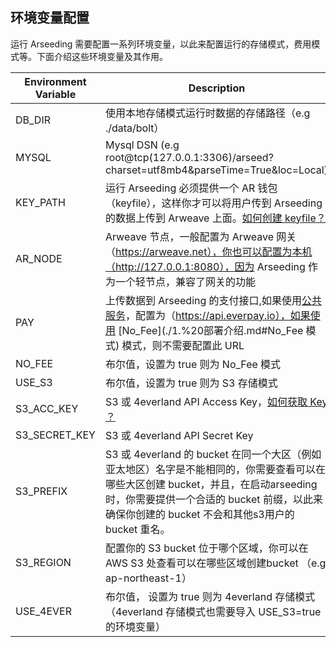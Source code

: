 ## 环境变量配置


运行 Arseeding 需要配置一系列环境变量，以此来配置运行的存储模式，费用模式等。下面介绍这些环境变量及其作用。

| Environment Variable | Description                                                                                                                                        |
|----------------------|----------------------------------------------------------------------------------------------------------------------------------------------------|
| DB_DIR               | 使用本地存储模式运行时数据的存储路径（e.g ./data/bolt）                                                                                                                |
| MYSQL                | Mysql DSN (e.g root@tcp(127.0.0.1:3306)/arseed?charset=utf8mb4&parseTime=True&loc=Local)                                                           |
| KEY_PATH             | 运行 Arseeding 必须提供一个 AR 钱包（keyfile），这样你才可以将用户传到 Arseeding 的数据上传到 Arweave 上面。[如何创建 keyfile？](../6.其他/2.获取AR钱包.md)                                    |
| AR_NODE              | Arweave 节点，一般配置为 Arweave 网关（https://arweave.net），你也可以配置为本机（http://127.0.0.1:8080），因为 Arseeding 作为一个轻节点，兼容了网关的功能                                    |
| PAY                  | 上传数据到 Arseeding 的支付接口,如果使用[公共服务](https://arseed.web3infura.io)，配置为（https://api.everpay.io），如果使用 [No_Fee](./1.%20部署介绍.md#No_Fee 模式) 模式，则不需要配置此 URL  |
| NO_FEE               | 布尔值，设置为 true 则为 No_Fee 模式                                                                                                                          |
| USE_S3               | 布尔值，设置为 true 则为 S3 存储模式                                                                                                                            |
| S3_ACC_KEY           | S3 或 4everland API Access Key，[如何获取 Key ？](../6.其他/1.申请API%20Key.md)                                                                               |
| S3_SECRET_KEY        | S3 或 4everland API Secret Key                                                                                                                      |
| S3_PREFIX            | S3 或 4everland 的 bucket 在同一个大区（例如 亚太地区）名字是不能相同的，你需要查看可以在哪些大区创建 bucket，并且，在启动arseeding时，你需要提供一个合适的 bucket 前缀，以此来确保你创建的 bucket 不会和其他s3用户的 bucket 重名。 |
| S3_REGION            | 配置你的 S3 bucket 位于哪个区域，你可以在 AWS S3 处查看可以在哪些区域创建bucket （e.g ap-northeast-1）                                                                          |
| USE_4EVER            | 布尔值， 设置为 true 则为 4everland 存储模式（4everland 存储模式也需要导入 USE_S3=true 的环境变量）                                                                             |                                                                                                                                                                          |


